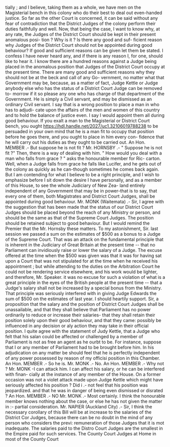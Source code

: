 tially ; and I believe, taking them as a whole, we have men on the Magisterial bench in this colony who do their best to deal out even-handed justice. So far as the other Court is concerned, it can be said without any fear of contradiction that the District Judges of the colony perform their duties faithfully and well. Now, that being the case, I want to know why, at any rate, the Judges of the District Court should be kept in their present anomalous posi- tion ? Why is it ? Is there any good and suf- ficient reason why Judges of the District Court should not be appointed during good behaviour? If good and sufficient reasons can be given let them be stated. I confess I have never heard any, and if there is any reason I, for one, should like to hear it. I know there are a hundred reasons against a Judge being placed in the anomalous position that Judges of the District Court occupy at the present time. There are many good and sufficient reasons why they should not be at the beck and call of any Go- vernment, no matter what that Government may be, because, as a matter of fact, Judge Kettle or Judge anybody else who has the status of a District Court Judge can be removed to- morrow if it so please any one who has charge of that department of the Government. He is simply a Civil servant, and may be dismissed as an ordinary Civil servant. I say that is a wrong position to place a man in who has to adjudi- cate upon the affairs of the men and women of this country and to hold the balance of justice even. I say I would appoint them all during good behaviour. If you exalt a man to the Magisterial or District Court bench, you ought https://hdl.handle.net/2027/uc1.32106019788238 to be persuaded in your own mind that he is a man fit to occupy that position before he goes there, and you ought to place in him every con- fidence that he will carry out his duties as they ought to be carried out. An Hon. MEMBER .- But suppose he is not fit ? Mr. HORNSBY .- " Suppose he is not fit ?" Then, there is a way of dealing with him. " How would you deal with a man who falls from grace ? " asks the honourable member for Ric- carton. Well, when a Judge falls from grace he falls like Lucifer, and he gets out of the colony as quickly as he can-though sometimes he comes back again. But I am contending for what I believe to be a right principle, and I wish to emphasize before I sit down the desire I have personally, and as a member of this House, to see the whole Judiciary of New Zea- land entirely independent of any Government that may be in power-that is to say, that every one of them, both Magistrates and District Court Judges, shall be appointed during good behaviour. Mr. MONK (Waitemata) .- Sir, I agree with the suggestion that has been made that the status of our District Court Judges should be placed beyond the reach of any Ministry or person, and should be the same as that of the Supreme Court Judges. The position should be retained subject to good behaviour. But I would remind the Premier that the Mr. Hornsby these matters. To my astonishment, Sir. last session we passed a sum on the estimates of $500 as a bonus to a Judge of the Supreme Court. That was an attack on the fundamental principle that is inherent in the Judiciary of Great Britain at the present time -- that no Parliament can invidiously raise or lower the salary of a Judge. The excuse offered at the time when the $500 was given was that it was for having sat upon a Court that was not stipulated for at the time when he received his appointment ; but while attending to the duties on the Arbitration Court he could not be rendering service elsewhere, and his work would be lighter, and therefore, Mr. Speaker. it was no excuse for such a violation of what is a great principle in the eyes of the British people at the present time -- that a Judge's salary shall not be increased by a special bonus from the Ministry. That principle was seriously interfered with in giving Judge Edwards the sum of $500 on the estimates of last year. I should heartily support. Sir, a proposition that the salary and the position of District Court Judges shall be unassailable, and that they shall believe that Parliament has no power ordinarily to reduce or increase their salaries- that they shall retain their position solely upon their good behaviour, and that they came: possibly be influenced in any decision or aly action they may take in their official position. I quite agree with the statement of Judy Kettle, that a Judge who felt that his salan could be affected or challenged by a member of Parliament is not as free an agent as he ourbt to be. For instance, suppose that I or any member of Parliament had to be brought before him. In his adjudication on any matter be should feel that he is perfectly independent of any power possessed by reason of my officisi position in this Chamber. An Hon. MEMBER .- So he is. Mr. MONK .- No. An Hon. MEMBER .- Why not ? Mr. MONK -I can attack him. I can affect his salary, or he can be interfered with finan- cially at the instance of any member of the House. On a former occasion was not a violet attack made upon Judge Kettle which might have seriously affected his position ? Did i .- not feel that his position was jeopardized. and that he was in danger of being even dismissed or disrated ? An Hon. MEMBER .- NO Mr. MONK .- Most certainly. I think the honourable member knows nothing about the case, or else he has not given the matter in :- partial consideration. Mr. NAPIER (Auckland City) .- Sir, I think the necessary corollary of this Bill will be at increase to the salaries of the District Cor Judges, because there can be no doubt in the mind of any person who considers the previ: remuneration of those Judges that it is mot inadequate. The salaries paid to the Distro Court Judges are the smallest in the Empire paid for such services. The County Court Judges at Home in most of the County Court 